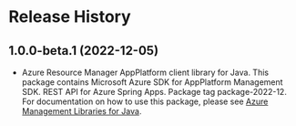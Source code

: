 # Release History

## 1.0.0-beta.1 (2022-12-05)

- Azure Resource Manager AppPlatform client library for Java. This package contains Microsoft Azure SDK for AppPlatform Management SDK. REST API for Azure Spring Apps. Package tag package-2022-12. For documentation on how to use this package, please see [Azure Management Libraries for Java](https://aka.ms/azsdk/java/mgmt).
